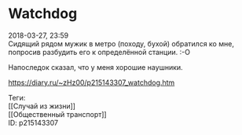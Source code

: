 Watchdog
=========

   
 2018-03-27, 23:59   
  Сидящий рядом мужик в метро (походу, бухой) обратился ко мне, попросив разбудить его к определённой станции. :-О   
   
 Напоследок сказал, что у меня хорошие наушники.   
    
 <https://diary.ru/~zHz00/p215143307_watchdog.htm>   
   
 Теги:   
 [[Случай из жизни]]   
 [[Общественный транспорт]]   
 ID: p215143307